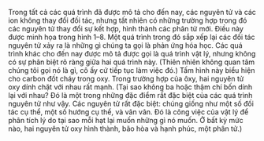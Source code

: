 Trong tất cả các quá trình đã được mô tả cho đến nay, các nguyên tử và các ion không thay đổi đối tác, nhưng tất nhiên có những trường hợp trong đó các nguyên tử thay đổi sự kết hợp, hình thành các phân tử mới. Điều này được minh họa trong hình 1–8. Một quá trình trong đó sắp xếp lại các đối tác nguyên tử xảy ra là những gì chúng ta gọi là phản ứng hóa học. Các quá trình khác cho đến nay được mô tả được gọi là quá trình vật lý, nhưng không có sự phân biệt rõ ràng giữa hai quá trình này. (Thiên nhiên không quan tâm chúng tôi gọi nó là gì, cô ấy cứ tiếp tục làm việc đó.) Tấm hình này biểu hiện cho carbon đốt cháy trong oxy. Trong trường hợp của ôxy, hai nguyên tử oxy dính chặt với nhau rất mạnh. (Tại sao không ba hoặc thậm chí bốn dính lại với nhau? Đó là một trong những đặc điểm rất đặc biệt của các quá trình nguyên tử như vậy. Các nguyên tử rất đặc biệt: chúng giống như một số đối tác cụ thể, một số hướng cụ thể, và vân vân. Đó là công việc của vật lý để phân tích lý do tại sao mỗi hạt lại muốn những gì nó muốn. Ở bất kỳ mức nào, hai nguyên tử oxy hình thành, bão hòa và hạnh phúc, một phân tử.)